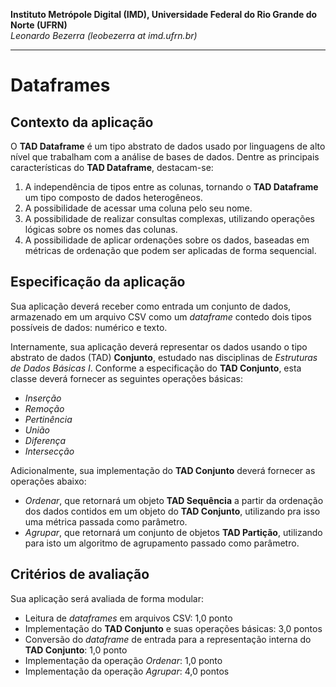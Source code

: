 **Instituto Metrópole Digital (IMD), Universidade Federal do Rio Grande do Norte (UFRN)**  
*Leonardo Bezerra (leobezerra at imd.ufrn.br)*

---

# Dataframes

## Contexto da aplicação

O **TAD Dataframe** é um tipo abstrato de dados usado por linguagens de alto nível que trabalham com a análise de bases de dados. Dentre as principais características do **TAD Dataframe**, destacam-se:

1. A independência de tipos entre as colunas, tornando o **TAD Dataframe** um tipo composto de dados heterogêneos.
1. A possibilidade de acessar uma coluna pelo seu nome.
1. A possibilidade de realizar consultas complexas, utilizando operações lógicas sobre os nomes das colunas.
1. A possibilidade de aplicar ordenações sobre os dados, baseadas em métricas de ordenação que podem ser aplicadas de forma sequencial.

## Especificação da aplicação

Sua aplicação deverá receber como entrada um conjunto de dados, armazenado em um arquivo CSV como um *dataframe* contedo dois tipos possíveis de dados: numérico e texto.

Internamente, sua aplicação deverá representar os dados usando o tipo abstrato de dados (TAD) **Conjunto**, estudado nas disciplinas de *Estruturas de Dados Básicas I*.
Conforme a especificação do **TAD Conjunto**, esta classe deverá fornecer as seguintes operações básicas:
* *Inserção*
* *Remoção*
* *Pertinência*
* *União*
* *Diferença*
* *Intersecção*

Adicionalmente, sua implementação do **TAD Conjunto** deverá fornecer as operações abaixo: 
* *Ordenar*, que retornará um objeto **TAD Sequência** a partir da ordenação dos dados contidos em um objeto do **TAD Conjunto**, utilizando pra isso uma métrica passada como parâmetro.
* *Agrupar*, que retornará um conjunto de objetos **TAD Partição**, utilizando para isto um algoritmo de agrupamento passado como parâmetro. 

## Critérios de avaliação

Sua aplicação será avaliada de forma modular:

* Leitura de *dataframes* em arquivos CSV: 1,0 ponto
* Implementação do **TAD Conjunto** e suas operações básicas: 3,0 pontos
* Conversão do *dataframe* de entrada para a representação interna do **TAD Conjunto**: 1,0 ponto
* Implementação da operação *Ordenar*: 1,0 ponto
* Implementação da operação *Agrupar*: 4,0 pontos

